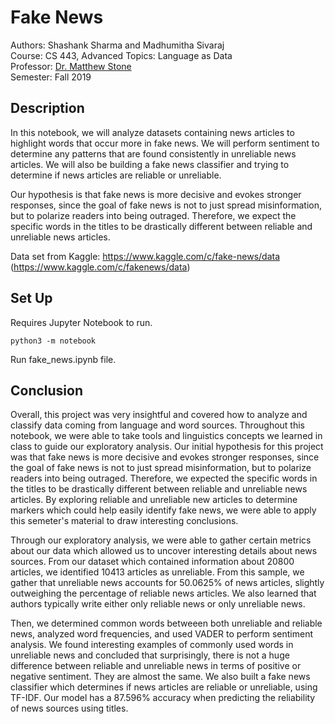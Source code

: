 
# Fake News 

Authors: Shashank Sharma and Madhumitha Sivaraj <br/>
Course: CS 443, Advanced Topics: Language as Data <br/>
Professor: [Dr. Matthew Stone](https://www.cs.rutgers.edu/~mdstone/) <br/>
Semester: Fall 2019

## Description
In this notebook, we will analyze datasets containing news articles to highlight words that occur more in fake news. We will perform sentiment to determine any patterns that are found consistently in unreliable news articles. We will also be building a fake news classifier and trying to determine if news articles are reliable or unreliable.

Our hypothesis is that fake news is more decisive and evokes stronger responses, since the goal of fake news is not to just spread misinformation, but to polarize readers into being outraged. Therefore, we expect the specific words in the titles to be drastically different between reliable and unreliable news articles. 

Data set from Kaggle: https://www.kaggle.com/c/fake-news/data (https://www.kaggle.com/c/fakenews/data)

## Set Up
Requires Jupyter Notebook to run.
```
python3 -m notebook
```

Run fake_news.ipynb file.


## Conclusion
Overall, this project was very insightful and covered how to analyze and classify data coming from language and word sources. Throughout this notebook, we were able to take tools and linguistics concepts we learned in class to guide our exploratory analysis. Our initial hypothesis for this project was that fake news is more decisive and evokes stronger responses, since the goal of fake news is not to just spread misinformation, but to polarize readers into being outraged. Therefore, we expected the specific words in the titles to be drastically different between reliable and unreliable news articles. By exploring reliable and unreliable new articles to determine markers which could help easily identify fake news, we were able to apply this semeter's material to draw interesting conclusions.

Through our exploratory analysis, we were able to gather certain metrics about our data which allowed us to uncover interesting details about news sources. From our dataset which contained information about 20800 articles, we identified 10413 articles as unreliable. From this sample, we gather that unreliable news accounts for 50.0625% of news articles, slightly outweighing the percentage of reliable news articles. We also learned that authors typically write either only reliable news or only unreliable news.

Then, we determined common words betweeen both unreliable and reliable news, analyzed word frequencies, and used VADER to perform sentiment analysis. We found interesting examples of commonly used words in unreliable news and concluded that surprisingly, there is not a huge difference between reliable and unreliable news in terms of positive or negative sentiment. They are almost the same. We also built a fake news classifier which determines if news articles are reliable or unreliable, using TF-IDF. Our model has a 87.596% accuracy when predicting the reliability of news sources using titles.
